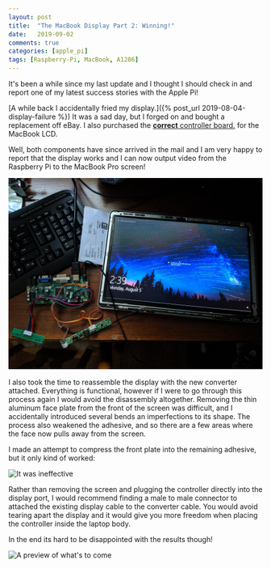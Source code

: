 ```yaml
---
layout: post
title:  "The MacBook Display Part 2: Winning!"
date:   2019-09-02
comments: true
categories: [apple_pi]
tags: [Raspberry-Pi, MacBook, A1286] 
---
```


It's been a while since my last update and I thought I should check in and report one of my latest success stories with the Apple Pi! 
<!--more-->
[A while back I accidentally fried my display.]({% post_url 2019-08-04-display-failure %}) It was a sad day, but I forged on and bought a replacement off eBay. I also purchased the [**correct** controller board.](https://www.ebay.com/itm/NT68676-HDMI-DVI-VGA-LCD-Controller-Board-for-1680X1050-Panel-LTN154MT07-G01/123585092400?ssPageName=STRK%3AMEBIDX%3AIT&_trksid=p2057872.m2749.l2649) for the MacBook LCD.

Well, both components have since arrived in the mail and I am very happy to report that the display works and I can now output video from the Raspberry Pi to the MacBook Pro screen!

![Woooooo](/assets\images\wooo.jpg)

I also took the time to reassemble the display with the new converter attached. Everything is functional, however if I were to go through this process again I would avoid the disassembly altogether. Removing the thin aluminum face plate from the front of the screen was difficult, and I accidentally introduced several bends an imperfections to its shape. The process also weakened the adhesive, and so there are a few areas where the face now pulls away from the screen.

I made an attempt to compress the front plate into the remaining adhesive, but it only kind of worked:

![It was ineffective](/assets\images\IMG_20190805_160956.jpg)

Rather than removing the screen and plugging the controller directly into the display port, I would recommend finding a male to male connector to attached the existing display cable to the converter cable. You would avoid tearing apart the display and it would give you more freedom when placing the controller inside the laptop body.

In the end its hard to be disappointed with the results though!

![A preview of what's to come](/assets\images\preview.jpg)